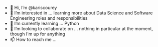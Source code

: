 - 👋 Hi, I’m @kariscourey
- 👀 I’m interested in ... learning more about Data Science and Software Engineering roles and responsibilities
- 🌱 I’m currently learning ... Python
- 💞️ I’m looking to collaborate on ... nothing in particular at the moment, though I'm up for anything
- 📫 How to reach me ... 

<!---
kariscourey/kariscourey is a ✨ special ✨ repository because its `README.md` (this file) appears on your GitHub profile.
You can click the Preview link to take a look at your changes.
--->
